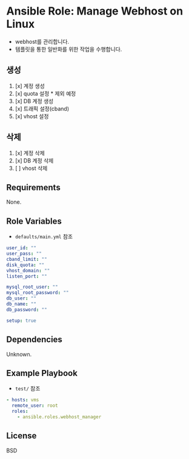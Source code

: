 Ansible Role: Manage Webhost on Linux
=========

- webhost를 관리합니다.
- 템플릿을 통한 일반화를 위한 작업을 수행합니다.

생성
---
1. [x] 계정 생성
2. [x] quota 설정 * 제외 예정
3. [x] DB 계정 생성
4. [x] 트래픽 설정(cband)
5. [x] vhost 설정

삭제
---
1. [x] 계정 삭제
2. [x] DB 계정 삭제
3. [ ] vhost 삭제

Requirements
------------
None.

Role Variables
--------------
- `defaults/main.yml` 참조
```yaml
user_id: ""
user_pass: ""
cband_limit: ""
disk_quota: ""
vhost_domain: ""
listen_port: ""

mysql_root_user: ""
mysql_root_password: ""
db_user: ""
db_name: ""
db_password: ""

setup: true
```

Dependencies
------------
Unknown.

Example Playbook
----------------
- `test/` 참조
```yaml
- hosts: vms
  remote_user: root
  roles:
    - ansible.roles.webhost_manager
```

License
------------
BSD

